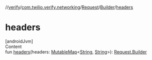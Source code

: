 //[verify](../../../index.md)/[com.twilio.verify.networking](../../index.md)/[Request](../index.md)/[Builder](index.md)/[headers](headers.md)



# headers  
[androidJvm]  
Content  
fun [headers](headers.md)(headers: [MutableMap](https://kotlinlang.org/api/latest/jvm/stdlib/kotlin.collections/-mutable-map/index.html)<[String](https://kotlinlang.org/api/latest/jvm/stdlib/kotlin/-string/index.html), [String](https://kotlinlang.org/api/latest/jvm/stdlib/kotlin/-string/index.html)>): [Request.Builder](index.md)  



